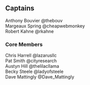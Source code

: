 ## Captains
Anthony Bouvier @thebouv  
Margeaux Spring @cheapwebmonkey  
Robert Kahne @rkahne  

### Core Members
Chris Harrell @lazarusllc  
Pat Smith @cityresearch   
Austyn Hill @thelilacllama    
Becky Steele @ladyofsteele   
Dave Mattingly @Dave_Mattingly   